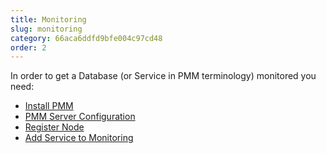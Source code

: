 ```yaml
---
title: Monitoring
slug: monitoring
category: 66aca6ddfd9bfe004c97cd48
order: 2
---
```


In order to get a Database (or Service in PMM terminology) monitored you need:

- [Install PMM](https://docs.percona.com/percona-monitoring-and-management/setting-up/server/index.html)
- [PMM Server Configuration](ref:pmm-server-configuration)
- [Register Node](ref:registernode)
- [Add Service to Monitoring](ref:add-service-to-monitoring)
